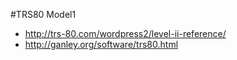 #TRS80 Model1

* http://trs-80.com/wordpress2/level-ii-reference/
* http://ganley.org/software/trs80.html


